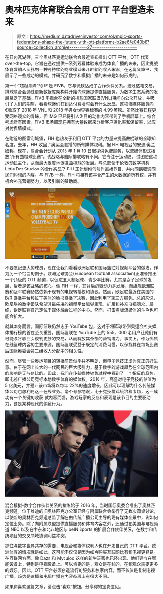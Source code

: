 # 奥林匹克体育联合会用 OTT 平台塑造未来

> 原文：<https://medium.datadriveninvestor.com/olympic-sports-federations-shape-the-future-with-ott-platforms-b2ae67e040b8?source=collection_archive---------27----------------------->

在日内瓦湖畔，三个奥林匹克运动联合会最近宣布推出 OTT 平台。OTT 代表 over-the-top，它旨在通过提供一系列观看体验来成为体育广播的未来，因此挑战体育营销人员找到一种可持续的商业模式来开辟新的收入来源。在这篇文章中，我展示了一些成功的模式，并研究了数字和模拟广播的未来是如何形成的。

第一个“超越巅峰”的 IF 是 FIVB，它与微软达成了合作伙伴关系。通过这笔交易，排球联合会通过更新数据库架构并开始向球迷提供直播服务，为数字生态系统的发展奠定了基础。FIVB 电视台在全新的排球国家联盟(VNL)期间向公众开放，并吸引了人们的期望，看看球迷们在到达付费墙时会有什么反应。这项流媒体服务向€收取了 2018 年 VNL 和 2018 年男女世界锦标赛的 4.99 英镑。虽然比赛日程更受网络观众的青睐，但 IMG 已经将引人注目的动作内容带到了手机屏幕上。综合考虑所有因素，FIVB 市场部现在拥有大量数据来分析客户转化率和保留率，以应对付费墙模式。

在附近的图雷利城堡，FIH 也热衷于利用 OTT 平台的力量来提高曲棍球的全球知名度。去年，FIH 收回了奥运会直播的所有媒体权利。据 FIH 电视台的安迪·奥兰姆称，现在，联合会计划从 2018 年 1 月 10 日起提供免费服务，以流媒体形式播放“所有曲棍球比赛”。该战略与国际排联略有不同，它专注于运动员，试图使这项运动民主化，从而最大限度地促进曲棍球的发展。与总部位于伦敦的数字机构 Little Dot Studios 的合作突显了 FIH 正计划如何制作直播节目，并向网民强调网民们构想的内容。与 FIVB 一样，FIH 将拥有该平台产生的大数据的所有权，并有机会补充营销努力，以吸引新的赞助商。

![](img/aa4d835191051e5c3797c0c108c4a85f.png)

不要忘记更大的球员，现在让我们看看欧洲足联和国际篮联对视频平台的做法，作为另一个恰当的例子。欧洲足球协会(European football association)正准备推出一个顶级的 OTT 频道，以促进五人制足球、青少年比赛，尤其是女子足球的发展，后者是该战略的核心。像 FIH 一样，其背后的驱动力是发展，而旗舰欧洲联赛和冠军联赛仍然依赖于现有的电视转播权和协议。然而，欧足联最近在美国的 B/R 直播平台和拉丁美洲的脸书直播了决赛，因此利用了第三方服务。总的来说，欧足联的数字团队希望其最先进的视频平台能够重现、扩展和补充电视观众。最终，欧足联将自己定位于媒体融合过程的中心。然而，打击盗版流媒体的斗争也可能会扩大。

就其本身而言，国际篮联仍然忠于 YouTube 包，这对于将篮球带到奥运会社交媒体排行榜的首位至关重要。国际篮联在 YouTube 上的 555，000 名用户让他们有可能与谷歌巨头谈判更好的交易，从而释放其全部的营销潜力。事实上，作为优质在线篮球内容的主要来源，国际篮联受益于既定的消费习惯，以保持其在每场比赛后国际奥委会第二组收入分配中的相关性。

然而，尽管一些奥运项目的转播前景似乎并不明朗，但电子竞技正成为真正的好生意。由于在网上长大的一代网民的巨大吸引力，基于数字的游戏趋势在全球范围内的影响是无与伦比的。因此，我们在传统媒体销售过程中看到了一个相反的趋势，即电视广播公司竞标本地数字体育的媒体权。2016 年，高盛对电子竞技的估值为 5 亿美元，并预计该市场将以每年 22%的速度增长，因此可以理解为什么传统媒体公司也想利用这一在线业务。毫不夸张地说，电子竞技模式统治着市场，这一成功有一个关键的收获:就内容而言，游戏玩家的反应和表现是该节目的主要驱动力，这是某种现代的偷窥行为。

![](img/4a15bb45740f3181a36b1e1c9e948347.png)

混合模拟-数字合作伙伴关系的排练始于 2016 年，当时国际奥委会推出了奥林匹克频道。位于维迪的旧奥林匹克办公室已经与附属联合会举行了无数次圆桌讨论，以使新的奥林匹克频道总监了解在由传统广播公司主导的现有媒体全景中，该如何定位业务。除了向附属联盟提供直播服务和体育内容之外，还通过在美国与电视频道 NBC 以及在中东和北非地区与 beIN Sports 的扩展合作伙伴关系，在数字和传统项目的交叉领域协调利益冲突。

抓住与数字世界共存的需要，电视台和媒体权利人也在开发自己的 OTT 平台。欧洲体育的情况就是如此，这可能不仅仅是因为如今购买互联网比有线电视更容易。在互联网方面，像 Dazn 和 Mycujoo 这样的新生玩家也已经出现，他们建立在智能设备上，特别是电视设备上。可以肯定的是，观众是在线的，在线观众需要更多的娱乐。因此，OTT 平台必须创造流行的服务和独家内容，而不仅仅是复制电视广播。趋势是直播和电视广播在内容处理上有很大不同。

如果你喜欢这篇文章，请点击“喜欢”按钮，分享你的宝贵意见。